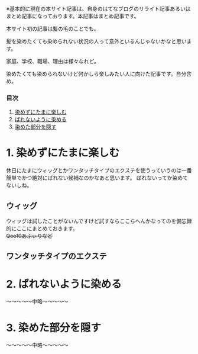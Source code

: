 ※基本的に現在の本サイト記事は、自身のはてなブログのリライト記事あるいはまとめ記事になっております。本記事はまとめ記事です。

本サイト初の記事は髪の毛のことでも。

髪を染めたくても染められない状況の人って意外といるんじゃないかなと思います。

家庭、学校、職場、理由は様々なれど。

染めたくても染められないけど何かしら楽しみたい人に向けた記事です。自分含め。

<!-- 目次部分(リンクになるところ) -->
### 目次
1. [染めずにたまに楽しむ](#anchor1)
2. [ばれないように染める](#anchor2)
3. [染めた部分を隠す](#anchor3)

<!-- リンク先(目次部分のリンクの飛び先) -->
<a id="anchor1"></a>

# 1. 染めずにたまに楽しむ
休日にたまにウィッグとかワンタッチタイプのエクステを使うっていうのは一番簡単でかつ絶対にばれない候補なのかなあと思います。
ばれないってか染めてないしね。
## ウィッグ
ウィッグは試したことがないんですけど試すならここらへんかなってのを備忘録的にここにまとめておきます。</br>
~~Qoo10あふぃりなど~~
## ワンタッチタイプのエクステ


<a id="anchor2"></a>

# 2. ばれないように染める

〜〜〜〜〜中略〜〜〜〜〜

<a id="anchor3"></a>

# 3. 染めた部分を隠す

〜〜〜〜〜中略〜〜〜〜〜
